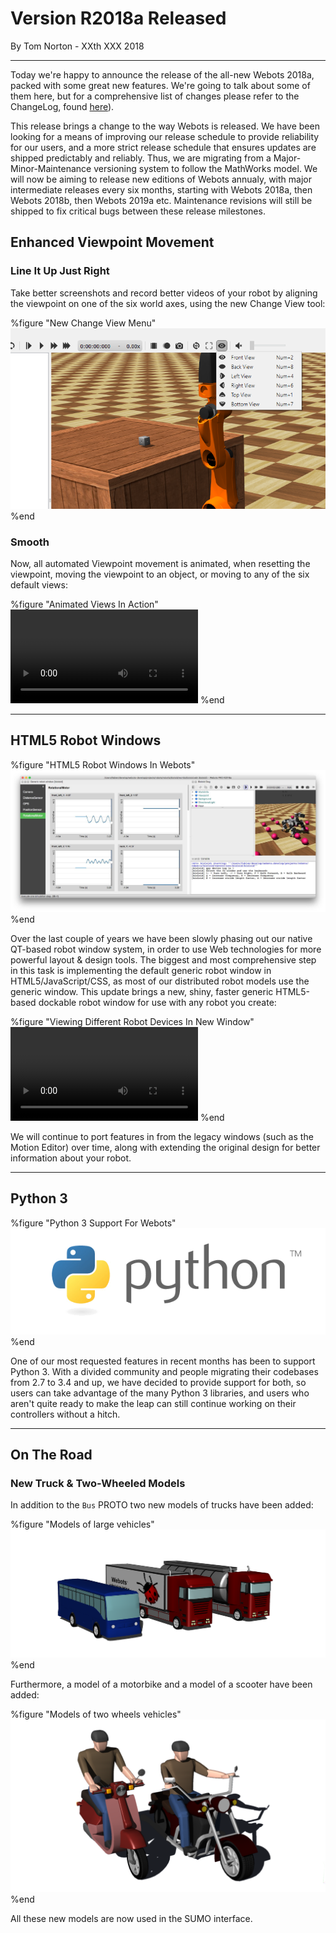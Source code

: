 # Version R2018a Released

<p id="publish-data">By Tom Norton - XXth XXX 2018</p>

---

Today we're happy to announce the release of the all-new Webots 2018a, packed with some great new features. We're going to talk about some of them here, but for a comprehensive list of changes please refer to the ChangeLog, found [here](https://www.cyberbotics.com/dvd/common/doc/webots/ChangeLog.html)).

This release brings a change to the way Webots is released. We have been looking for a means of improving our release schedule to provide reliability for our users, and a more strict release schedule that ensures updates are shipped predictably and reliably. Thus, we are migrating from a Major-Minor-Maintenance versioning system to follow the MathWorks model. We will now be aiming to release new editions of Webots annualy, with major intermediate releases every six months, starting with Webots 2018a, then Webots 2018b, then Webots 2019a etc. Maintenance revisions will still be shipped to fix critical bugs between these release milestones.

## Enhanced Viewpoint Movement

### Line It Up Just Right

Take better screenshots and record better videos of your robot by aligning the viewpoint on one of the six world axes, using the new Change View tool:

%figure "New Change View Menu"
![viewpoint menu](images/viewpoint_menu.png)
%end

### Smooth

Now, all automated Viewpoint movement is animated, when resetting the viewpoint, moving the viewpoint to an object, or moving to any of the six default views:

%figure "Animated Views In Action"
<video class="webm" autoplay loop>
  <source src="https://www.cyberbotics.com/files/repository/videos/viewpoint_animation.webm" type="video/webm">
</video>
%end

---

## HTML5 Robot Windows

%figure "HTML5 Robot Windows In Webots"
![html5 windows](images/html_robot_window.png)
%end

Over the last couple of years we have been slowly phasing out our native QT-based robot window system, in order to use Web technologies for more powerful layout & design tools. The biggest and most comprehensive step in this task is implementing the default generic robot window in HTML5/JavaScript/CSS, as most of our distributed robot models use the generic window. This update brings a new, shiny, faster generic HTML5-based dockable robot window for use with any robot you create:

%figure "Viewing Different Robot Devices In New Window"
<video class="webm" autoplay loop>
  <source src="https://www.cyberbotics.com/files/repository/videos/html_robot_window.webm" type="video/webm">
</video>
%end

We will continue to port features in from the legacy windows (such as the Motion Editor) over time, along with extending the original design for better information about your robot.

---

## Python 3

%figure "Python 3 Support For Webots"
![python 3](images/python.png)
%end

One of our most requested features in recent months has been to support Python 3. With a divided community and people migrating their codebases from 2.7 to 3.4 and up, we have decided to provide support for both, so users can take advantage of the many Python 3 libraries, and users who aren't quite ready to make the leap can still continue working on their controllers without a hitch.

---

## On The Road

### New Truck & Two-Wheeled Models

In addition to the `Bus` PROTO two new models of trucks have been added:

%figure "Models of large vehicles"
![large vehicles](images/large_vehicles.png)
%end

Furthermore, a model of a motorbike and a model of a scooter have been added:

%figure "Models of two wheels vehicles"
![two wheels](images/two_wheels.png)
%end

All these new models are now used in the SUMO interface.
